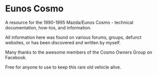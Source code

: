 # Eunos Cosmo
A resource for the 1990-1995 Mazda/Eunos Cosmo - technical documentation, how-tos, and information.


All information here was found on various forums, groups, defunct websites, or has been discovered and written by myself. 

Many thanks to the awesome members of the Cosmo Owners Group on Facebook.

Free for anyone to use to keep this rare old vehicle alive.
